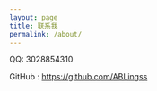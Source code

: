```yaml
---
layout: page
title: 联系我
permalink: /about/
---
```

QQ: 3028854310  


GitHub : https://github.com/ABLingss
